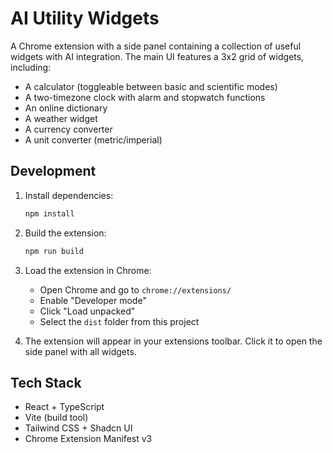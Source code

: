 # AI Utility Widgets

A Chrome extension with a side panel containing a collection of useful widgets with AI integration. The main UI features a 3x2 grid of widgets, including:

- A calculator (toggleable between basic and scientific modes)
- A two-timezone clock with alarm and stopwatch functions
- An online dictionary
- A weather widget
- A currency converter
- A unit converter (metric/imperial)

## Development

1. Install dependencies:
   ```bash
   npm install
   ```

2. Build the extension:
   ```bash
   npm run build
   ```

3. Load the extension in Chrome:
   - Open Chrome and go to `chrome://extensions/`
   - Enable "Developer mode"
   - Click "Load unpacked"
   - Select the `dist` folder from this project

4. The extension will appear in your extensions toolbar. Click it to open the side panel with all widgets.

## Tech Stack

- React + TypeScript
- Vite (build tool)
- Tailwind CSS + Shadcn UI
- Chrome Extension Manifest v3
